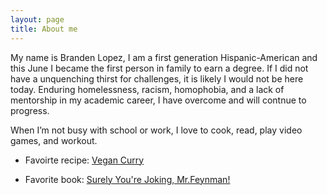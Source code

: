 ```yaml
---
layout: page
title: About me
---
```


My name is Branden Lopez, I am a first generation Hispanic-American and this June I became the first person in family to earn a degree. If I did not have a unquenching thirst for challenges, it is likely I would not be here today. Enduring homelessness, racism, homophobia, and a lack of mentorship in my academic career, I have overcome and will contnue to progress.

When I’m not busy with school or work, I love to cook, read, play video games, and workout. 


- Favoirte recipe: [Vegan Curry](https://www.theendlessmeal.com/creamy-coconut-lentil-curry/)

- Favorite book: [Surely You're Joking, Mr.Feynman!](https://en.wikipedia.org/wiki/Surely_You%27re_Joking,_Mr._Feynman!)

